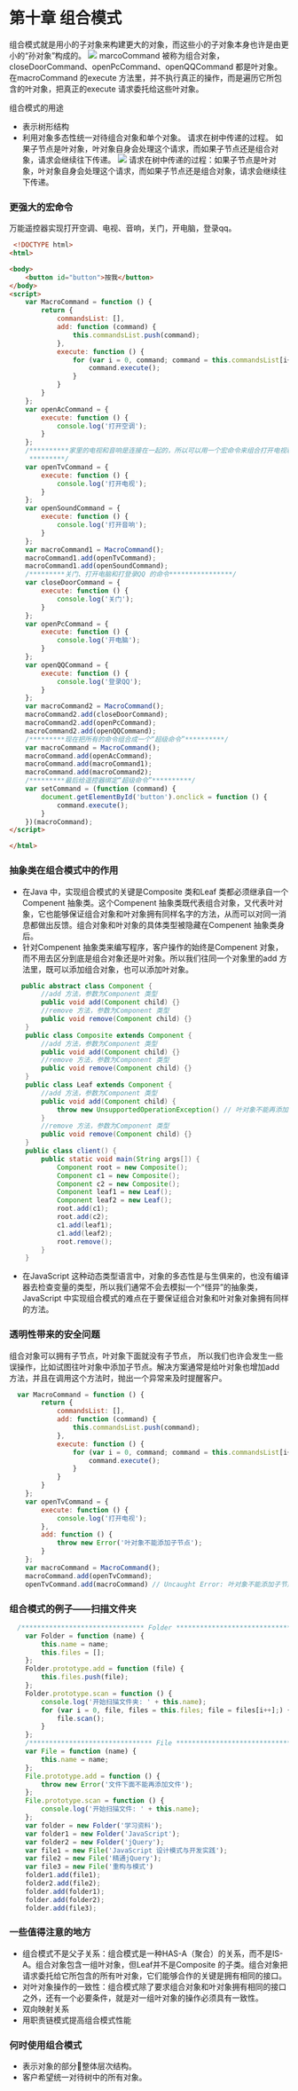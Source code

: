 # 第十章 组合模式
组合模式就是用小的子对象来构建更大的对象，而这些小的子对象本身也许是由更小的“孙对象”构成的。
![](https://img2018.cnblogs.com/blog/960483/201904/960483-20190412094018299-355098573.jpg)
marcoCommand 被称为组合对象，closeDoorCommand、openPcCommand、openQQCommand 都是叶对象。 在macroCommand 的execute 方法里，并不执行真正的操作，而是遍历它所包含的叶对象，把真正的execute 请求委托给这些叶对象。

组合模式的用途
 - 表示树形结构
 - 利用对象多态性统一对待组合对象和单个对象。
请求在树中传递的过程。
如果子节点是叶对象，叶对象自身会处理这个请求，而如果子节点还是组合对象，请求会继续往下传递。
![](https://img2018.cnblogs.com/blog/960483/201904/960483-20190412094303919-1010521729.jpg)
 请求在树中传递的过程：如果子节点是叶对象，叶对象自身会处理这个请求，而如果子节点还是组合对象，请求会继续往下传递。
 ### 更强大的宏命令
 万能遥控器实现打开空调、电视、音响，关门，开电脑，登录qq。
```html
 <!DOCTYPE html>
<html>

<body>
    <button id="button">按我</button>
</body>
<script>
    var MacroCommand = function () {
        return {
            commandsList: [],
            add: function (command) {
                this.commandsList.push(command);
            },
            execute: function () {
                for (var i = 0, command; command = this.commandsList[i++];) {
                    command.execute();
                }
            }
        }
    };
    var openAcCommand = {
        execute: function () {
            console.log('打开空调');
        }
    };
    /**********家里的电视和音响是连接在一起的，所以可以用一个宏命令来组合打开电视和打开音响的命令
     *********/
    var openTvCommand = {
        execute: function () {
            console.log('打开电视');
        }
    };
    var openSoundCommand = {
        execute: function () {
            console.log('打开音响');
        }
    };
    var macroCommand1 = MacroCommand();
    macroCommand1.add(openTvCommand);
    macroCommand1.add(openSoundCommand);
    /*********关门、打开电脑和打登录QQ 的命令****************/
    var closeDoorCommand = {
        execute: function () {
            console.log('关门');
        }
    };
    var openPcCommand = {
        execute: function () {
            console.log('开电脑');
        }
    };
    var openQQCommand = {
        execute: function () {
            console.log('登录QQ');
        }
    };
    var macroCommand2 = MacroCommand();
    macroCommand2.add(closeDoorCommand);
    macroCommand2.add(openPcCommand);
    macroCommand2.add(openQQCommand);
    /*********现在把所有的命令组合成一个“超级命令”**********/
    var macroCommand = MacroCommand();
    macroCommand.add(openAcCommand);
    macroCommand.add(macroCommand1);
    macroCommand.add(macroCommand2);
    /*********最后给遥控器绑定“超级命令”**********/
    var setCommand = (function (command) {
        document.getElementById('button').onclick = function () {
            command.execute();
        }
    })(macroCommand);
</script>

</html>
```
 ### 抽象类在组合模式中的作用
 - 在Java 中，实现组合模式的关键是Composite 类和Leaf 类都必须继承自一个Compenent 抽象类。这个Compenent 抽象类既代表组合对象，又代表叶对象，它也能够保证组合对象和叶对象拥有同样名字的方法，从而可以对同一消息都做出反馈。组合对象和叶对象的具体类型被隐藏在Compenent 抽象类身后。
 - 针对Compenent 抽象类来编写程序，客户操作的始终是Compenent 对象，而不用去区分到底是组合对象还是叶对象。所以我们往同一个对象里的add 方法里，既可以添加组合对象，也可以添加叶对象。
```java
   public abstract class Component {
        //add 方法，参数为Component 类型
        public void add(Component child) {}
        //remove 方法，参数为Component 类型
        public void remove(Component child) {}
    }
    public class Composite extends Component {
        //add 方法，参数为Component 类型
        public void add(Component child) {}
        //remove 方法，参数为Component 类型
        public void remove(Component child) {}
    }
    public class Leaf extends Component {
        //add 方法，参数为Component 类型
        public void add(Component child) {
            throw new UnsupportedOperationException() // 叶对象不能再添加子节点
        }
        //remove 方法，参数为Component 类型
        public void remove(Component child) {}
    }
    public class client() {
        public static void main(String args[]) {
            Component root = new Composite();
            Component c1 = new Composite();
            Component c2 = new Composite();
            Component leaf1 = new Leaf();
            Component leaf2 = new Leaf();
            root.add(c1);
            root.add(c2);
            c1.add(leaf1);
            c1.add(leaf2);
            root.remove();
        }
    }
```
 - 在JavaScript 这种动态类型语言中，对象的多态性是与生俱来的，也没有编译器去检查变量的类型，所以我们通常不会去模拟一个“怪异”的抽象类，JavaScript 中实现组合模式的难点在于要保证组合对象和叶对象对象拥有同样的方法。
 ### 透明性带来的安全问题
 组合对象可以拥有子节点，叶对象下面就没有子节点， 所以我们也许会发生一些误操作，比如试图往叶对象中添加子节点。解决方案通常是给叶对象也增加add 方法，并且在调用这个方法时，抛出一个异常来及时提醒客户。

```javascript
  var MacroCommand = function () {
        return {
            commandsList: [],
            add: function (command) {
                this.commandsList.push(command);
            },
            execute: function () {
                for (var i = 0, command; command = this.commandsList[i++];) {
                    command.execute();
                }
            }
        }
    };
    var openTvCommand = {
        execute: function () {
            console.log('打开电视');
        },
        add: function () {
            throw new Error('叶对象不能添加子节点');
        }
    };
    var macroCommand = MacroCommand();
    macroCommand.add(openTvCommand);
    openTvCommand.add(macroCommand) // Uncaught Error: 叶对象不能添加子节点
```
 ### 组合模式的例子——扫描文件夹

```javascript
  /******************************* Folder ******************************/
    var Folder = function (name) {
        this.name = name;
        this.files = [];
    };
    Folder.prototype.add = function (file) {
        this.files.push(file);
    };
    Folder.prototype.scan = function () {
        console.log('开始扫描文件夹: ' + this.name);
        for (var i = 0, file, files = this.files; file = files[i++];) {
            file.scan();
        }
    };
    /******************************* File ******************************/
    var File = function (name) {
        this.name = name;
    };
    File.prototype.add = function () {
        throw new Error('文件下面不能再添加文件');
    };
    File.prototype.scan = function () {
        console.log('开始扫描文件: ' + this.name);
    };
    var folder = new Folder('学习资料');
    var folder1 = new Folder('JavaScript');
    var folder2 = new Folder('jQuery');
    var file1 = new File('JavaScript 设计模式与开发实践');
    var file2 = new File('精通jQuery');
    var file3 = new File('重构与模式')
    folder1.add(file1);
    folder2.add(file2);
    folder.add(folder1);
    folder.add(folder2);
    folder.add(file3);
```
 ### 一些值得注意的地方
 - 组合模式不是父子关系：组合模式是一种HAS-A（聚合）的关系，而不是IS-A。组合对象包含一组叶对象，但Leaf并不是Composite 的子类。组合对象把请求委托给它所包含的所有叶对象，它们能够合作的关键是拥有相同的接口。
 - 对叶对象操作的一致性：组合模式除了要求组合对象和叶对象拥有相同的接口之外，还有一个必要条件，就是对一组叶对象的操作必须具有一致性。
 - 双向映射关系
 - 用职责链模式提高组合模式性能
### 何时使用组合模式
- 表示对象的部分整体层次结构。
- 客户希望统一对待树中的所有对象。